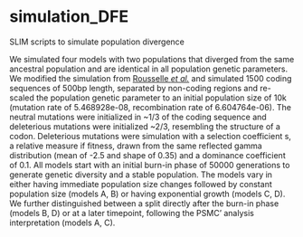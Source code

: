 # simulation_DFE
SLIM scripts to simulate population divergence 

We simulated four models with two populations that diverged from the same ancestral population and are identical in all population genetic parameters. We modified the simulation from [Rousselle *et al.*](https://doi.org/10.1098/rsbl.2018.0055) and simulated 1500 coding sequences of 500bp length, separated by non-coding regions and re-scaled the population genetic parameter to an initial population size of 10k (mutation rate of 5.468928e-08, recombination rate of 6.604764e-06). The neutral mutations were initialized in ~1/3 of the coding sequence and deleterious mutations were initialized ~2/3, resembling the structure of a codon. Deleterious mutations were simulation with a selection coefficient s, a relative measure if fitness, drawn from the same reflected gamma distribution (mean of -2.5 and shape of 0.35) and a dominance coefficient of 0.1. All models start with an initial burn-in phase of 50000 generations to generate genetic diversity and a stable population. The models vary in either having immediate population size changes followed by constant population size (models A, B) or having exponential growth (models C, D). We further distinguished between a split directly after the burn-in phase (models B, D) or at a later timepoint, following the PSMC’ analysis interpretation (models A, C).
